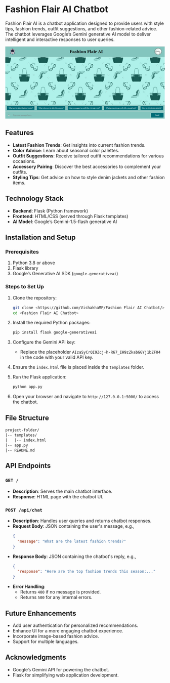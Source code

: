 # Fashion Flair AI Chatbot

Fashion Flair AI is a chatbot application designed to provide users with style tips, fashion trends, outfit suggestions, and other fashion-related advice. The chatbot leverages Google’s Gemini generative AI model to deliver intelligent and interactive responses to user queries.

![Chatbot UI](chatbot-ui.png)

## Features
- **Latest Fashion Trends**: Get insights into current fashion trends.
- **Color Advice**: Learn about seasonal color palettes.
- **Outfit Suggestions**: Receive tailored outfit recommendations for various occasions.
- **Accessory Pairing**: Discover the best accessories to complement your outfits.
- **Styling Tips**: Get advice on how to style denim jackets and other fashion items.

## Technology Stack
- **Backend**: Flask (Python framework)
- **Frontend**: HTML/CSS (served through Flask templates)
- **AI Model**: Google’s Gemini-1.5-flash generative AI

## Installation and Setup

### Prerequisites
1. Python 3.8 or above
2. Flask library
3. Google’s Generative AI SDK (`google.generativeai`)

### Steps to Set Up
1. Clone the repository:
   ```bash
   git clone <https://github.com/VishakhaMP/Fashion Flair AI Chatbot/>
   cd <Fashion Flair AI Chatbot>
   ```

2. Install the required Python packages:
   ```bash
   pip install flask google-generativeai
   ```

3. Configure the Gemini API key:
   - Replace the placeholder `AIzaSyCrQI9Zcj-h-R67_IH9zZkabGGYj1bZF04` in the code with your valid API key.

4. Ensure the `index.html` file is placed inside the `templates` folder.

5. Run the Flask application:
   ```bash
   python app.py
   ```

6. Open your browser and navigate to `http://127.0.0.1:5000/` to access the chatbot.

## File Structure
```
project-folder/
|-- templates/
|   |-- index.html
|-- app.py
|-- README.md
```

## API Endpoints

### `GET /`
- **Description**: Serves the main chatbot interface.
- **Response**: HTML page with the chatbot UI.

### `POST /api/chat`
- **Description**: Handles user queries and returns chatbot responses.
- **Request Body**: JSON containing the user's message, e.g.,
  ```json
  {
    "message": "What are the latest fashion trends?"
  }
  ```
- **Response Body**: JSON containing the chatbot's reply, e.g.,
  ```json
  {
    "response": "Here are the top fashion trends this season:..."
  }
  ```
- **Error Handling**:
  - Returns `400` if no message is provided.
  - Returns `500` for any internal errors.


## Future Enhancements
- Add user authentication for personalized recommendations.
- Enhance UI for a more engaging chatbot experience.
- Incorporate image-based fashion advice.
- Support for multiple languages.

## Acknowledgments
- Google’s Gemini API for powering the chatbot.
- Flask for simplifying web application development.


